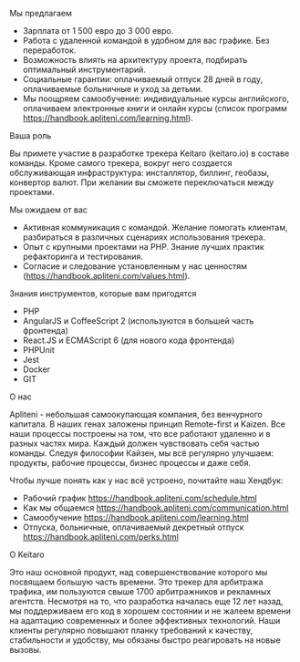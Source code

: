Мы предлагаем

- Зарплата от 1 500 евро до 3 000 евро.
- Работа с удаленной командой в удобном для вас графике. Без переработок.
- Возможность влиять на архитектуру проекта, подбирать оптимальный инструментарий.
- Социальные гарантии: оплачиваемый отпуск 28 дней в году, оплачиваемые больничные и уход за детьми.
- Мы поощряем самообучение: индивидуальные курсы английского, оплачиваем электронные книги и онлайн курсы (список программ https://handbook.apliteni.com/learning.html).

Ваша роль

Вы примете участие в разработке трекера Keitaro (keitaro.io) в составе команды. Кроме самого трекера, вокруг него создается обслуживающая инфраструктура: инсталлятор, биллинг, геобазы, конвертор валют. При желании вы сможете переключаться между проектами.  

Мы ожидаем от вас

- Активная коммуникация с командой. Желание помогать клиентам, разбираться в различных сценариях использования трекера.
- Опыт с крупными проектами на PHP. Знание лучших практик рефакторинга и тестирования. 
- Согласие и следование установленным у нас ценностям (https://handbook.apliteni.com/values.html).

Знания инструментов, которые вам пригодятся

- PHP
- AngularJS и CoffeeScript 2 (используются в большей часть фронтенда)
- React.JS и ECMAScript 6 (для нового кода фронтенда)
- PHPUnit
- Jest
- Docker
- GIT

О нас

Apliteni - небольшая самоокупающая компания, без венчурного капитала. В наших генах заложены принцип Remote-first и Kaizen. Все наши процессы построены на том, что все работают удаленно и в разных частях мира. Каждый должен чувствовать себя частью команды. Следуя философии Кайзен, мы всё регулярно улучшаем: продукты, рабочие процессы, бизнес процессы и даже себя. 

Чтобы лучше понять как у нас всё устроено, почитайте наш Хендбук:

* Рабочий график https://handbook.apliteni.com/schedule.html
* Как мы общаемся https://handbook.apliteni.com/communication.html
* Самообучение https://handbook.apliteni.com/learning.html
* Отпуска, больничные, оплачиваемый декретный отпуск https://handbook.apliteni.com/perks.html

О Keitaro

Это наш основной продукт, над совершенствование которого мы посвящаем большую часть времени. Это трекер для арбитража трафика, им пользуются свыше 1700 арбитражников и рекламных агентств. Несмотря на то, что разработка началась еще 12 лет назад, мы поддерживаем его код в хорошем состоянии и не жалеем времени на адаптацию современных и более эффективных технологий. Наши клиенты регулярно повышают планку требований к качеству, стабильности и удобству, мы обязаны быстро реагировать на новые вызовы.
